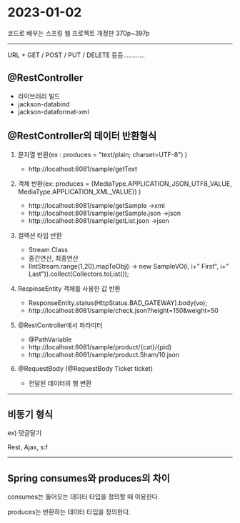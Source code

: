 2023-01-02
===========================
코드로 배우는 스프링 웹 프로젝트 개정판
370p~397p

------------------------------

URL + GET / POST / PUT / DELETE 등등............


## @RestController
 - 라이브러리 빌드
 - jackson-databind
 - jackson-dataformat-xml

## @RestController의 데이터 반환형식
 1. 문자열 반환(ex  : produces = "text/plain; charset=UTF-8")    )
	- http://localhost:8081/sample/getText
 2. 객체 반환(ex:  produces = {MediaType.APPLICATION_JSON_UTF8_VALUE,
					MediaType.APPLICATION_XML_VALUE})     )

	- http://localhost:8081/sample/getSample  ->xml
	- http://localhost:8081/sample/getSample.json   ->json
	- http://localhost:8081/sample/getList.json   ->json

 3. 컬렉션 타입 반환
	- Stream Class
	- 중간연산, 최종연산
	- IIntStream.range(1,20).mapToObj(i -> new SampleVO(i, i+" First", i+" Last")).collect(Collectors.toList());

 4. RespinseEntity 객체를 사용한 값 반환
	 - ResponseEntity.status(HttpStatus.BAD_GATEWAY).body(vo);
	 - http://localhost:8081/sample/check.json?height=150&weight=50

 5. @RestController에서 파라미터
	 - @PathVariable
	 - http://localhost:8081/sample/product/{cat}/{pid}
	 - http://localhost:8081/sample/product.Sham/10.json

 6. @RequestBody (@RequestBody Ticket ticket)
	- 전달된 데이터의 형 변환 



------------------------------------------


## 비동기 형식
ex) 댓글달기

Rest, Ajax, s:f


--------------------------------------------

## Spring consumes와 produces의 차이
consumes는 들어오는 데이터 타입을 정의할 때 이용한다.

produces는 반환하는 데이터 타입을 정의한다.